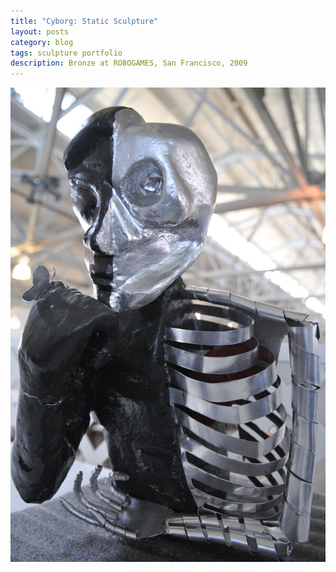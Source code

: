 ```yaml
---
title: "Cyborg: Static Sculpture"
layout: posts
category: blog
tags: sculpture portfolio
description: Bronze at ROBOGAMES, San Francisco, 2009
---
```


<p>
	<img style="width:640px;" src="/images/Cyborg_Mixed Media.jpg" alt="Cyborg by Uttam Grandhi"/>
</p>
